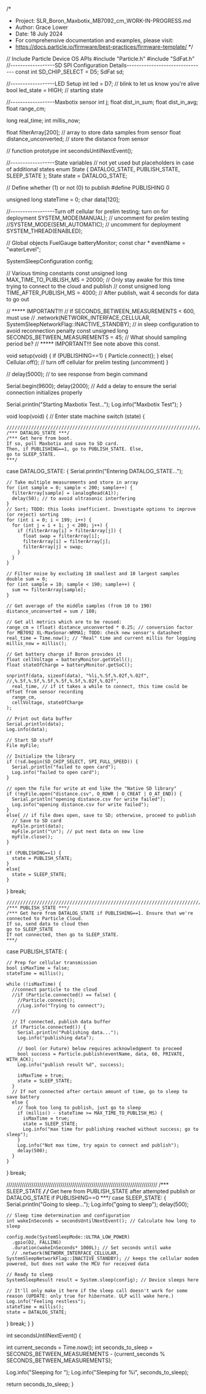 /* 
 * Project: SLR_Boron_Maxbotix_MB7092_cm_WORK-IN-PROGRESS.md
 * Author: Grace Lower
 * Date: 18 July 2024
 * For comprehensive documentation and examples, please visit:
 * https://docs.particle.io/firmware/best-practices/firmware-template/
 */

// Include Particle Device OS APIs
#include "Particle.h"
#include "SdFat.h"
 //------------------SD SPI Configuration Details--------------------------------
const int SD_CHIP_SELECT = D5;
SdFat sd;

//------------------LED Setup
int led = D7; // blink to let us know you're alive
bool led_state = HIGH; // starting state

//------------------Maxbotix sensor
int j;
float dist_in_sum;
float dist_in_avg;
float range_cm;

long real_time;
int millis_now;

float filterArray[200]; // array to store data samples from sensor
float distance_unconverted; // store the distance from sensor

// function prototype
int secondsUntilNextEvent();

//------------------State variables
// not yet used but placeholders in case of additional states
enum State {
  DATALOG_STATE,
  PUBLISH_STATE,
  SLEEP_STATE
};
State state = DATALOG_STATE;

// Define whether (1) or not (0) to publish
#define PUBLISHING 0

unsigned long stateTime = 0;
char data[120];

//------------------Turn off cellular for prelim testing; turn on for deployment
SYSTEM_MODE(MANUAL); // uncomment for prelim testing
//SYSTEM_MODE(SEMI_AUTOMATIC); // uncomment for deployment
SYSTEM_THREAD(ENABLED);

// Global objects
FuelGauge batteryMonitor;
const char * eventName = "waterLevel";

SystemSleepConfiguration config;

// Various timing constants
const unsigned long MAX_TIME_TO_PUBLISH_MS = 20000; // Only stay awake for this time trying to connect to the cloud and publish
// const unsigned long TIME_AFTER_PUBLISH_MS = 4000; // After publish, wait 4 seconds for data to go out

// ***** IMPORTANT!!!
// If SECONDS_BETWEEN_MEASUREMENTS < 600, must use 
// .network(NETWORK_INTERFACE_CELLULAR, SystemSleepNetworkFlag::INACTIVE_STANDBY);
// in sleep configuration to avoid reconnection penalty
const unsigned long SECONDS_BETWEEN_MEASUREMENTS = 45; // What should sampling period be?
// ***** IMPORTANT!!! See note above this const.


void setup(void) {
  if (PUBLISHING==1) {
    Particle.connect();
  }
  else{
    Cellular.off(); // turn off cellular for prelim testing (uncomment)
  }

  // delay(5000); // to see response from begin command

  Serial.begin(9600);
  delay(2000); // Add a delay to ensure the serial connection initializes properly

  Serial.println("Starting Maxbotix Test...");
  Log.info("Maxbotix Test");
}

void loop(void) {
  // Enter state machine
  switch (state) {

    //////////////////////////////////////////////////////////////////////////////
    /*** DATALOG_STATE ***/
    /*** Get here from boot. 
    If so, poll Maxbotix and save to SD card.
    Then, if PUBLISHING==1, go to PUBLISH_STATE. Else,
    go to SLEEP_STATE.
    ***/
  case DATALOG_STATE: {
    Serial.println("Entering DATALOG_STATE...");

    // Take multiple measurements and store in array
    for (int sample = 0; sample < 200; sample++) {
      filterArray[sample] = (analogRead(A1));
      delay(50); // to avoid ultrasonic interfering
    }
    // Sort; TODO: this looks inefficient. Investigate options to improve (or reject) sorting
    for (int i = 0; i < 199; i++) {
      for (int j = i + 1; j < 200; j++) {
        if (filterArray[i] > filterArray[j]) {
          float swap = filterArray[i];
          filterArray[i] = filterArray[j];
          filterArray[j] = swap;
        }
      }
    }

    // Filter noise by excluding 10 smallest and 10 largest samples 
    double sum = 0;
    for (int sample = 10; sample < 190; sample++) {
      sum += filterArray[sample];
    }

    // Get average of the middle samples (from 10 to 190)
    distance_unconverted = sum / 180;

    // Get all metrics which are to be reused:
    range_cm = (float) distance_unconverted * 0.25; // conversion factor for MB7092 XL-MaxSonar-WRMA1; TODO: check new sensor's datasheet
    real_time = Time.now(); // "Real" time and current millis for logging
    millis_now = millis();

    // Get battery charge if Boron provides it
    float cellVoltage = batteryMonitor.getVCell();
    float stateOfCharge = batteryMonitor.getSoC();

    snprintf(data, sizeof(data), "%li,%.5f,%.02f,%.02f", //,%.5f,%.5f,%.5f,%.5f,%.5f,%.02f,%.02f",
      real_time, // if it takes a while to connect, this time could be offset from sensor recording
      range_cm,
      cellVoltage, stateOfCharge
    );

    // Print out data buffer
    Serial.println(data);
    Log.info(data);

    // Start SD stuff
    File myFile;

    // Initialize the library
    if (!sd.begin(SD_CHIP_SELECT, SPI_FULL_SPEED)) {
      Serial.println("failed to open card");
      Log.info("failed to open card");
    }

    // open the file for write at end like the "Native SD library"
    if (!myFile.open("distance.csv", O_RDWR | O_CREAT | O_AT_END)) {
      Serial.println("opening distance.csv for write failed");
      Log.info("opening distance.csv for write failed");
    }
    else{ // if file does open, save to SD; otherwise, proceed to publish
      // Save to SD card
      myFile.print(data);
      myFile.print("\n"); // put next data on new line
      myFile.close();
    }

    if (PUBLISHING==1) {
      state = PUBLISH_STATE;
    }
    else{
      state = SLEEP_STATE;
    }

  }
  break;

    //////////////////////////////////////////////////////////////////////////////
    /*** PUBLISH_STATE ***/
    /*** Get here from DATALOG_STATE if PUBLISHING==1. Ensure that we're connected to Particle Cloud.
    If so, send data to cloud then
    go to SLEEP_STATE
    If not connected, then go to SLEEP_STATE.
    ***/
  case PUBLISH_STATE: {

    // Prep for cellular transmission
    bool isMaxTime = false;
    stateTime = millis();

    while (!isMaxTime) {
      //connect particle to the cloud
      //if (Particle.connected() == false) {
        //Particle.connect();
        //Log.info("Trying to connect");
      //}

      // If connected, publish data buffer
      if (Particle.connected()) {
        Serial.println("Publishing data...");
        Log.info("publishing data");

        // bool (or Future) below requires acknowledgment to proceed
        bool success = Particle.publish(eventName, data, 60, PRIVATE, WITH_ACK);
        Log.info("publish result %d", success); 

        isMaxTime = true;
        state = SLEEP_STATE;
      }
      // If not connected after certain amount of time, go to sleep to save battery
      else {
        // Took too long to publish, just go to sleep
        if (millis() - stateTime >= MAX_TIME_TO_PUBLISH_MS) {
          isMaxTime = true;
          state = SLEEP_STATE;
          Log.info("max time for publishing reached without success; go to sleep");
        }
        Log.info("Not max time, try again to connect and publish");
        delay(500);
      }
    }
  }
  break;

  //////////////////////////////////////////////////////////////////////////////
  /*** SLEEP_STATE ***/
  /*** Get here from PUBLISH_STATE after attempted publish or DATALOG_STATE if PUBLISHING==0
  ***/
  case SLEEP_STATE: {
    Serial.println("Going to sleep...");
    Log.info("going to sleep");
    delay(500);

    // Sleep time determination and configuration
    int wakeInSeconds = secondsUntilNextEvent(); // Calculate how long to sleep 

    config.mode(SystemSleepMode::ULTRA_LOW_POWER)
      .gpio(D2, FALLING)
      .duration(wakeInSeconds* 1000L); // Set seconds until wake
      // .network(NETWORK_INTERFACE_CELLULAR, SystemSleepNetworkFlag::INACTIVE_STANDBY); // keeps the cellular modem powered, but does not wake the MCU for received data

    // Ready to sleep
    SystemSleepResult result = System.sleep(config); // Device sleeps here

    // It'll only make it here if the sleep call doesn't work for some reason (UPDATE: only true for hibernate. ULP will wake here.)
    Log.info("Feeling restless");
    stateTime = millis();
    state = DATALOG_STATE;
  }
  break;
  }
}

int secondsUntilNextEvent() {

  int current_seconds = Time.now();
  int seconds_to_sleep = SECONDS_BETWEEN_MEASUREMENTS - (current_seconds % SECONDS_BETWEEN_MEASUREMENTS);

  Log.info("Sleeping for ");
  Log.info("Sleeping for %i", seconds_to_sleep);

  return seconds_to_sleep;
}
